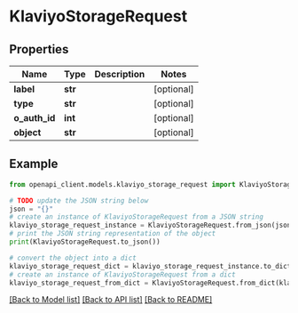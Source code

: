 # KlaviyoStorageRequest


## Properties

Name | Type | Description | Notes
------------ | ------------- | ------------- | -------------
**label** | **str** |  | [optional] 
**type** | **str** |  | [optional] 
**o_auth_id** | **int** |  | [optional] 
**object** | **str** |  | [optional] 

## Example

```python
from openapi_client.models.klaviyo_storage_request import KlaviyoStorageRequest

# TODO update the JSON string below
json = "{}"
# create an instance of KlaviyoStorageRequest from a JSON string
klaviyo_storage_request_instance = KlaviyoStorageRequest.from_json(json)
# print the JSON string representation of the object
print(KlaviyoStorageRequest.to_json())

# convert the object into a dict
klaviyo_storage_request_dict = klaviyo_storage_request_instance.to_dict()
# create an instance of KlaviyoStorageRequest from a dict
klaviyo_storage_request_from_dict = KlaviyoStorageRequest.from_dict(klaviyo_storage_request_dict)
```
[[Back to Model list]](../README.md#documentation-for-models) [[Back to API list]](../README.md#documentation-for-api-endpoints) [[Back to README]](../README.md)


